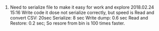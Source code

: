 1) Need to serialize file to make it easy for work and explore 2018.02.24 15:16
Write code it dose not serialize correctly, but speed is
Read and convert CSV: 20sec
Serialize: 8 sec
Write dump: 0.6 sec
Read and Restore: 0.2 sec;
So resore from bin is 100 times faster.